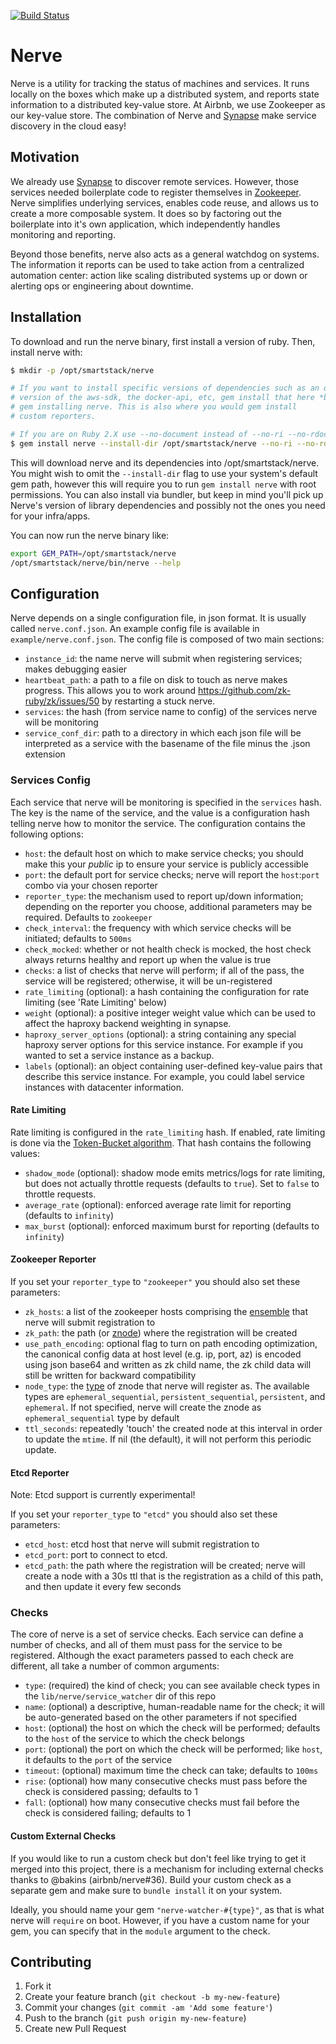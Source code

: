 [![Build Status](https://travis-ci.org/airbnb/nerve.png?branch=master)](https://travis-ci.org/airbnb/nerve)

# Nerve

Nerve is a utility for tracking the status of machines and services.
It runs locally on the boxes which make up a distributed system, and reports state information to a distributed key-value store.
At Airbnb, we use Zookeeper as our key-value store.
The combination of Nerve and [Synapse](https://github.com/airbnb/synapse) make service discovery in the cloud easy!

## Motivation ##

We already use [Synapse](https://github.com/airbnb/synapse) to discover remote services.
However, those services needed boilerplate code to register themselves in [Zookeeper](http://zookeeper.apache.org/).
Nerve simplifies underlying services, enables code reuse, and allows us to create a more composable system.
It does so by factoring out the boilerplate into it's own application, which independently handles monitoring and reporting.

Beyond those benefits, nerve also acts as a general watchdog on systems.
The information it reports can be used to take action from a centralized automation center: action like scaling distributed systems up or down or alerting ops or engineering about downtime.

## Installation ##

To download and run the nerve binary, first install a version of ruby. Then,
install nerve with:

```bash
$ mkdir -p /opt/smartstack/nerve

# If you want to install specific versions of dependencies such as an older
# version of the aws-sdk, the docker-api, etc, gem install that here *before*
# gem installing nerve. This is also where you would gem install
# custom reporters.

# If you are on Ruby 2.X use --no-document instead of --no-ri --no-rdoc
$ gem install nerve --install-dir /opt/smartstack/nerve --no-ri --no-rdoc
```

This will download nerve and its dependencies into /opt/smartstack/nerve. You
might wish to omit the `--install-dir` flag to use your system's default gem
path, however this will require you to run `gem install nerve` with root
permissions. You can also install via bundler, but keep in mind you'll pick up
Nerve's version of library dependencies and possibly not the ones you need
for your infra/apps.

You can now run the nerve binary like:

```bash
export GEM_PATH=/opt/smartstack/nerve
/opt/smartstack/nerve/bin/nerve --help
```

## Configuration ##

Nerve depends on a single configuration file, in json format.
It is usually called `nerve.conf.json`.
An example config file is available in `example/nerve.conf.json`.
The config file is composed of two main sections:

* `instance_id`: the name nerve will submit when registering services; makes debugging easier
* `heartbeat_path`: a path to a file on disk to touch as nerve makes progress. This allows you to work around https://github.com/zk-ruby/zk/issues/50 by restarting a stuck nerve.
* `services`: the hash (from service name to config) of the services nerve will be monitoring
* `service_conf_dir`: path to a directory in which each json file will be interpreted as a service with the basename of the file minus the .json extension

### Services Config ###

Each service that nerve will be monitoring is specified in the `services` hash.
The key is the name of the service, and the value is a configuration hash telling nerve how to monitor the service.
The configuration contains the following options:

* `host`: the default host on which to make service checks; you should make this your *public* ip to ensure your service is publicly accessible
* `port`: the default port for service checks; nerve will report the `host`:`port` combo via your chosen reporter
* `reporter_type`: the mechanism used to report up/down information; depending on the reporter you choose, additional parameters may be required. Defaults to `zookeeper`
* `check_interval`: the frequency with which service checks will be initiated; defaults to `500ms`
* `check_mocked`: whether or not health check is mocked, the host check always returns healthy and report up when the value is true
* `checks`: a list of checks that nerve will perform; if all of the pass, the service will be registered; otherwise, it will be un-registered
* `rate_limiting` (optional): a hash containing the configuration for rate limiting (see 'Rate Limiting' below)
* `weight` (optional): a positive integer weight value which can be used to affect the haproxy backend weighting in synapse.
* `haproxy_server_options` (optional): a string containing any special haproxy server options for this service instance. For example if you wanted to set a service instance as a backup.
* `labels` (optional): an object containing user-defined key-value pairs that describe this service instance. For example, you could label service instances with datacenter information.

#### Rate Limiting ####

Rate limiting is configured in the `rate_limiting` hash. If enabled, rate limiting is done via the [Token-Bucket algorithm](https://en.wikipedia.org/wiki/Token_bucket).
That hash contains the following values:

* `shadow_mode` (optional): shadow mode emits metrics/logs for rate limiting, but does not actually throttle requests (defaults to `true`). Set to `false` to throttle requests.
* `average_rate` (optional): enforced average rate limit for reporting (defaults to `infinity`)
* `max_burst` (optional): enforced maximum burst for reporting (defaults to `infinity`)

#### Zookeeper Reporter ####

If you set your `reporter_type` to `"zookeeper"` you should also set these parameters:

* `zk_hosts`: a list of the zookeeper hosts comprising the [ensemble](https://zookeeper.apache.org/doc/r3.1.2/zookeeperAdmin.html#sc_zkMulitServerSetup) that nerve will submit registration to
* `zk_path`: the path (or [znode](https://zookeeper.apache.org/doc/r3.1.2/zookeeperProgrammers.html#sc_zkDataModel_znodes)) where the registration will be created
* `use_path_encoding`: optional flag to turn on path encoding optimization, the canonical config data at host level (e.g. ip, port, az) is encoded using json base64 and written as zk child name, the zk child data will still be written for backward compatibility
* `node_type`: the [type](https://zookeeper.apache.org/doc/r3.1.2/zookeeperProgrammers.html#Ephemeral+Nodes) of znode that nerve will register as. The available types are `ephemeral_sequential`, `persistent_sequential`, `persistent`, and `ephemeral`. If not specified, nerve will create the znode as `ephemeral_sequential` type by default
* `ttl_seconds`: repeatedly 'touch' the created node at this interval in order to update the `mtime`. If nil (the default), it will not perform this periodic update.

#### Etcd Reporter ####

Note: Etcd support is currently experimental!

If you set your `reporter_type` to `"etcd"` you should also set these parameters:

* `etcd_host`: etcd host that nerve will submit registration to
* `etcd_port`: port to connect to etcd.
* `etcd_path`: the path where the registration will be created; nerve will create a node with a 30s ttl that is the registration as a child of this path, and then update it every few seconds

### Checks ###

The core of nerve is a set of service checks.
Each service can define a number of checks, and all of them must pass for the service to be registered.
Although the exact parameters passed to each check are different, all take a number of common arguments:

* `type`: (required) the kind of check; you can see available check types in the `lib/nerve/service_watcher` dir of this repo
* `name`: (optional) a descriptive, human-readable name for the check; it will be auto-generated based on the other parameters if not specified
* `host`: (optional) the host on which the check will be performed; defaults to the `host` of the service to which the check belongs
* `port`: (optional) the port on which the check will be performed; like `host`, it defaults to the `port` of the service
* `timeout`: (optional) maximum time the check can take; defaults to `100ms`
* `rise`: (optional) how many consecutive checks must pass before the check is considered passing; defaults to 1
* `fall`: (optional) how many consecutive checks must fail before the check is considered failing; defaults to 1

#### Custom External Checks ####

If you would like to run a custom check but don't feel like trying to get it merged into this project, there is a mechanism for including external checks thanks to @bakins (airbnb/nerve#36).
Build your custom check as a separate gem and make sure to `bundle install` it on your system.

Ideally, you should name your gem `"nerve-watcher-#{type}"`, as that is what nerve will `require` on boot.
However, if you have a custom name for your gem, you can specify that in the `module` argument to the check.

## Contributing

1. Fork it
2. Create your feature branch (`git checkout -b my-new-feature`)
3. Commit your changes (`git commit -am 'Add some feature'`)
4. Push to the branch (`git push origin my-new-feature`)
5. Create new Pull Request
